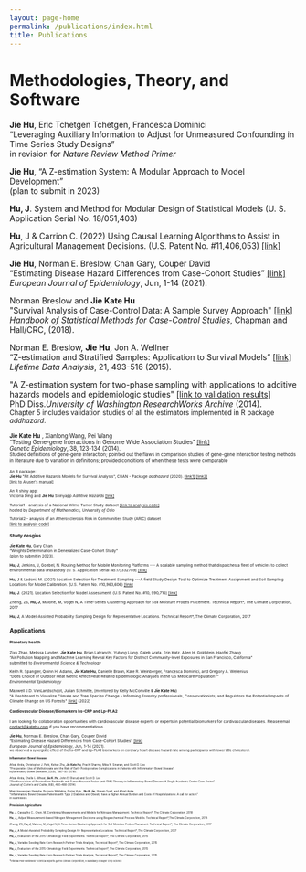 ```yaml
---
layout: page-home
permalink: /publications/index.html
title: Publications
---
```


# Methodologies, Theory, and Software


 **Jie Hu**, Eric Tchetgen Tchetgen, Francesca Dominici<br/>
“Leveraging Auxiliary Information to Adjust for Unmeasured Confounding in Time Series Study Designs”<br/>
in revision for *Nature Review Method Primer* <br/>
 
 

   
  **Jie Hu**, “A Z-estimation System: A Modular Approach to Model Development” <br/>
(plan to submit in 2023) <br/>
   
**Hu, J**. System and Method for Modular Design of Statistical Models (U. S. Application Serial No. 18/051,403) <br/>

   
**Hu**, J & Carrion C. (2022) Using Causal Learning Algorithms to Assist in
Agricultural Management Decisions. (U.S. Patent No. #11,406,053) [[link]](https://uspto.report/patent/grant/11,406,053)<br/>
   
**Jie Hu**, Norman E. Breslow, Chan Gary, Couper David<br/>
“Estimating Disease Hazard Differences from Case-Cohort Studies” [[link]](https://link.springer.com/article/10.1007/s10654-021-00739-3)<br/>
*European Journal of Epidemiology*, Jun, 1-14 (2021). <br/>

   
Norman Breslow and **Jie Kate Hu**<br/>
"Survival Analysis of Case-Control Data: A Sample Survey Approach" [[link]](https://www.mn.uio.no/math/english/research/groups/statistics-data-science/handbook-of-case-control-studies/chapter-17/)<br/>
*Handbook of Statistical Methods for Case-Control Studies*, Chapman and Hall/CRC, (2018). <br/>

  
  Norman E. Breslow, **Jie Hu**, Jon A. Wellner<br/>
“Z-estimation and Stratified Samples: Application to Survival Models” [[link]](https://www.ncbi.nlm.nih.gov/pmc/articles/PMC4503541/)<br/>
*Lifetime Data Analysis*, 21, 493-516 (2015).<br/>

   
"A Z-estimation system for two-phase sampling with applications to additive hazards models and epidemiologic studies" 
   [[link to validation results]](https://digital.lib.washington.edu/researchworks/handle/1773/27427) <br/> 
PhD Diss.*University of Washington ResearchWorks Archive* (2014). <br/>
<small> Chapter 5 includes validation studies of all the estimators implemented in R package *addhazard*.<small>



**Jie Kate Hu** , Xianlong Wang, Pei Wang <br/>
“Testing Gene-gene Interactions in Genome Wide Association Studies” [[link]](https://www.ncbi.nlm.nih.gov/pmc/articles/PMC4487553/)<br/> 
*Genetic Epidemiology*, 38, 123-134 (2014). <br/>
   <small>  Studied definitions of gene-gene interaction; pointed out the flaws in comparison studies of gene-gene interaction testing methods in literature due to variation in definitions; provided conditions of when these tests were comparable <small>  <br/>




An R package:<br/>
**Jie Hu** "Fit Additive Hazards Models for Survival Analysis", CRAN - Package *addhazard* (2020). [[link1]](https://github.com/katehu/addhazard) [[link2]](https://cran.r-project.org/web/packages/addhazard/index.html)<br/> 
[[link to A user's manual]](https://cran.r-project.org/web/packages/addhazard/addhazard.pdf)

An R shiny app:<br/>
Victoria Ding and **Jie Hu** Shinyapp *Additive Hazards* [[link]](https://addhazard.shinyapps.io/addhazard_shiny/?_ga=2.22828659.979974368.1670686069-1357428355.1670686069) <br/>
   
Tutorial1 - analysis of a National Wilms Tumor Study dataset [[link to analysis code]](https://www.mn.uio.no/math/english/research/groups/statistics-data-science/handbook-of-case-control-studies/chapter-17/bc_ah_analysis_for_table_17.4.html) <br/>
hosted by *Department of Mathematics, University of Oslo* <br/>

Tutorial2 - analysis of an Atherosclerosis Risk in Communities Study (ARIC) dataset  
[[link to analysis code]](https://static-content.springer.com/esm/art%3A10.1007%2Fs10654-021-00739-3/MediaObjects/10654_2021_739_MOESM1_ESM.pdf) 



### Study desgins <a name="study-design"></a>

 **Jie Kate Hu**, Gary Chan <br/>
“Weights Determination in Generalized Case-Cohort Study”<br/>
(plan to submit in 2023). <br/>
    
    
**Hu, J**, Jerkins, J, Goebel, N. Routing Method for Mobile Monitoring Platforms --- A scalable sampling method that dispatches a fleet of vehicles to collect environmental data unbiasedly (U. S. Application Serial No.17/332789) [[link]](https://uspto.report/patent/app/20210377708) <br/>

**Hu, J** & Ladoni, M. (2021) Location Selection for Treatment Sampling ---A field Study Design Tool to Optimize Treatment Assignment and Soil Sampling Locations for Model Calibration. (U.S. Patent No. #10,963,606) [[link]](https://uspto.report/patent/grant/10,963,606) <br/> 

**Hu, J**.  (2021). Location Selection for Model Assessment. (U.S. Patent No. #10, 990,716) [[link]](https://uspto.report/patent/grant/10,990,716) <br/>

Zheng, ZS, **Hu, J**, Malone, M, Vogel N, A Time-Series Clustering
Approach for Soil Moisture Probes Placement. Technical Report*, The Climate Corporation, 2017

**Hu, J**, A Model-Assisted Probability Sampling Design for Representative
Locations. Technical Report*, The Climate Corporation, 2017
   

## Applications <a name="application"></a> 
   
 
#### Planetary health 
  
Zixu Zhao, Melissa Lunden, **Jie Kate Hu**, Brian Lafranchi, Yutong Liang, Caleb Arata, Erin Katz, Allen H. Goldstein, Haofei Zhang <br/>
“Air Pollution Mapping and Machine Learning Reveal Key Factors for Distinct Community-level Exposures in San Francisco, California” <br/>
submitted to *Environmental Science & Technology* <br/>

Keith R. Spangler, Quinn H. Adams, **Jie Kate Hu**, Danielle Braun, Kate R. Weinberger, Francesca Dominici, and Gregory A. Wellenius <br/>
“Does Choice of Outdoor Heat Metric Affect Heat-Related Epidemiologic Analyses in the US Medicare Population?”<br/> 
 *Environmental Epidemiology* <br/>
  
Maxwell J.D. VanLandschoot, Julian Schmitte, (mentored by Kelly McConville & **Jie Kate Hu**)<br/>
"A Dashboard to Visualize Climate and Tree Species Change – Informing Forestry professionals, Conservationists, and Regulators the Potential Impacts of Climate Change on US Forests" [[link]](https://mjdvl.shinyapps.io/NCASI_APP/) (2022) <br/>

 
#### Cardiovascular Disease/Biomarkers hs-CRP and Lp-PLA2
    
I am looking for collaboration opportunities with  cardiovascular disease experts or experts in potential biomarkers for cardivascular diseases. Please email [contact@katehu.com](contact@katehu.com) if you have recommendations. 
  
**Jie Hu**, Norman E. Breslow, Chan Gary, Couper David <br/>
“Estimating Disease Hazard Differences from Case-Cohort Studies” [[link]](https://link.springer.com/article/10.1007/s10654-021-00739-3)<br/>
*European Journal of Epidemiology*, Jun, 1-14 (2021). <br/>
<small> we observed a synergistic effect of the hs-CRP and Lp-PLA2 biomarkers on coronary heart disease hazard rate among participants with lower LDL cholesterol. <small>


   
#### Inflammatory Bowel Disease 
<!--Collaborator: Afzali Anita [[link]](https://med.uc.edu/landing-pages/faculty-profile/index/pubs/afzaliaa))-->

Afzali Anita, Christopher J. Park, Kehao Zhu, **Jie Kate Hu**, Prachi Sharma, Mika N. Sinanan, and Scott D. Lee<br/>
“Preoperative Use of Methotrexate and the Risk of Early Postoperative Complications in Patients with Inflammatory Bowel Disease” <br/>
*Inflammatory Bowel Diseases*, 22(8), 1887-95 (2016).<br/>

Afzali Anita, Chelle L. Wheat, **Jie K. Hu**, John E. Olerud, and Scott D. Lee<br/>
“The Association of Psoriasiform Rash with anti-Tumor Necrosis Factor (anti-TNF) Therapy in Inflammatory Bowel Disease: A Single Academic Center Case Series” <br/>
*Journal of Crohn’s and Colitis*, 8(6), 480-488 (2014). <br/>

Manickavasagan,Hanisha, Butnariu Madalina, Porter Kyle , **Hu K. Jie**, Husain Syed, and Afzali Anita<br/>
"Inflammatory Bowel Disease Patients with Type 2 Diabetes and Obesity have a Higher Annual Burden and Costs of Hospitalizations: A call for action” <br/>
in submission. <br/>


### Precision Agriculture 

**Hu**, J, Casquilho C., Chen, M, Combining Measurements and Models for
Nitrogen Management. Technical Report*, The Climate Corporation, 2018 <br/>
   
**Hu**, J,, Adjust Measurement-based Nitrogen Management Decisions using
Biogeochemical Process Models. Technical Report*,The Climate Corporation, 2018<br/>
  

Zheng, ZS, **Hu, J**, Malone, M, Vogel N, A Time-Series Clustering
Approach for Soil Moisture Probes Placement. Technical Report*, The Climate Corporation, 2017

**Hu, J**, A Model-Assisted Probability Sampling Design for Representative
Locations. Technical Report*, The Climate Corporation, 2017
   
**Hu, J**, Evaluation of the 2015 Climatology Field Experiments. Technical Report*, The Climate Corporation,
2015
   
**Hu, J**, Variable Seeding Rate Corn Research Partner Trials Analysis, Technical
Report*, The Climate Corporation, 2015  
  
**Hu, J**, Evaluation of the 2015 Climatology Field Experiments. Technical Report*, The Climate Corporation,
2015
   
**Hu, J**, Variable Seeding Rate Corn Research Partner Trials Analysis, Technical
Report*, The Climate Corporation, 2015  
   
*<small>Internal Peer-Reviewed Technical Reports @ The Climate Corporation, A subsidary of Bayer Crop Science <small> <br/>
   
   





     
